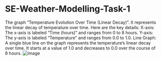 # SE-Weather-Modelling-Task-1
The graph “Temperature Evolution Over Time (Linear Decay)”. It represents the linear decay of temperature over time. Here are the key details:
X-axis: The x-axis is labeled “Time (hours)” and ranges from 0 to 8 hours.
Y-axis: The y-axis is labeled “Temperature” and ranges from 0.0 to 1.0.
Line Graph: A single blue line on the graph represents the temperature’s linear decay over time. It starts at a value of 1.0 and decreases to 0.0 over the course of 8 hours.
![image](https://github.com/ratnavarshith/SE-LAB-TASK-1/assets/96711168/a46eb2eb-fc93-45e9-970f-264295a895c4)




